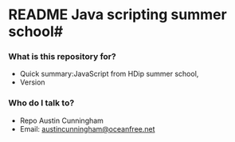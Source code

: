 # README Java scripting summer school#

### What is this repository for? ###

* Quick summary:JavaScript from HDip summer school, 
* Version


### Who do I talk to? ###

* Repo Austin Cunningham
* Email: austincunningham@oceanfree.net